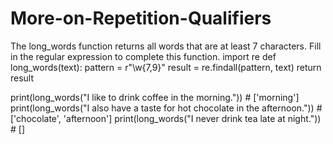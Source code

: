 # More-on-Repetition-Qualifiers
The long_words function returns all words that are at least 7 characters. Fill in the regular expression to complete this function.
import re
def long_words(text):
  pattern = r"\w{7,9}"
  result = re.findall(pattern, text)
  return result

print(long_words("I like to drink coffee in the morning.")) # ['morning']
print(long_words("I also have a taste for hot chocolate in the afternoon.")) # ['chocolate', 'afternoon']
print(long_words("I never drink tea late at night.")) # []
